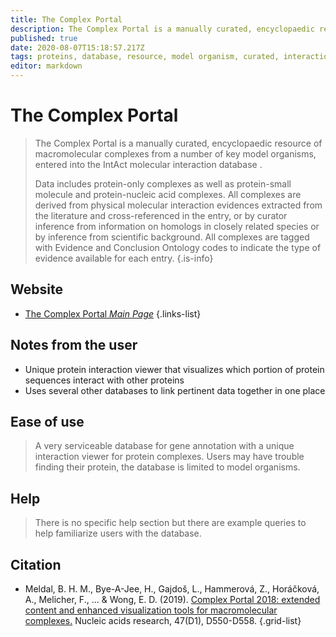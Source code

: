 ```yaml
---
title: The Complex Portal
description: The Complex Portal is a manually curated, encyclopaedic resource of macromolecular complexes from a number of key model organisms.
published: true
date: 2020-08-07T15:18:57.217Z
tags: proteins, database, resource, model organism, curated, interaction, protein-protein
editor: markdown
---
```


# The Complex Portal

> The Complex Portal is a manually curated, encyclopaedic resource of macromolecular complexes from a number of key model organisms, entered into the IntAct molecular interaction database . 
>
> Data includes protein-only complexes as well as protein-small molecule and protein-nucleic acid complexes. All complexes are derived from physical molecular interaction evidences extracted from the literature and cross-referenced in the entry, or by curator inference from information on homologs in closely related species or by inference from scientific background. All complexes are tagged with Evidence and Conclusion Ontology codes  to indicate the type of evidence available for each entry.
{.is-info}

 

## Website 

- [The Complex Portal *Main Page*](https://www.ebi.ac.uk/complexportal/home)
 {.links-list}


## Notes from the user
 - Unique protein interaction viewer that visualizes which portion of protein sequences interact with other proteins
 - Uses several other databases to link pertinent data together in one place

## Ease of use
> A very serviceable database for gene annotation with a unique interaction viewer for protein complexes. Users may have trouble finding their protein, the database is limited to model organisms.

## Help
> There is no specific help section but there are example queries to help familiarize users with the database.

## Citation

- Meldal, B. H. M., Bye-A-Jee, H., Gajdoš, L., Hammerová, Z., Horáčková, A., Melicher, F., ... & Wong, E. D. (2019). [Complex Portal 2018: extended content and enhanced visualization tools for macromolecular complexes.](https://academic.oup.com/nar/article/47/D1/D550/5144138) Nucleic acids research, 47(D1), D550-D558.
{.grid-list}